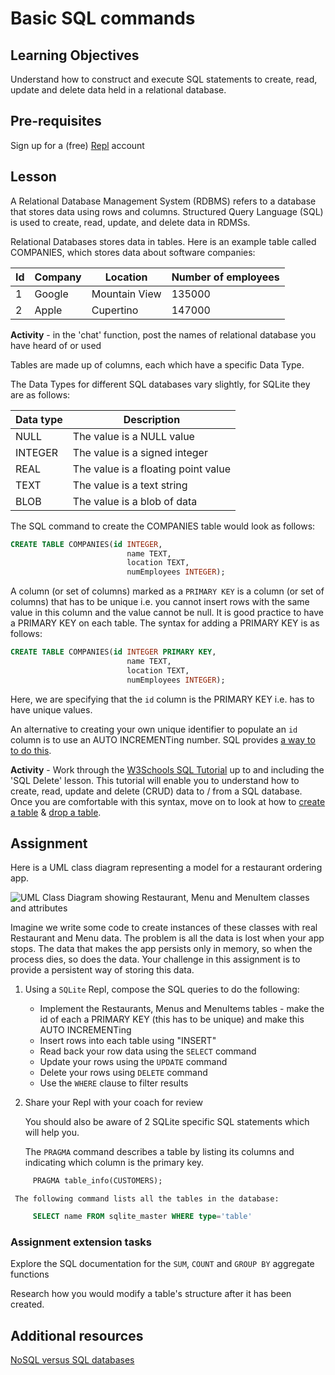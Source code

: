 # Basic SQL commands
## Learning Objectives
Understand how to construct and execute SQL statements to create, read, update and delete data held in a relational database.
## Pre-requisites
Sign up for a (free) [Repl](https://repl.it/~) account
## Lesson
A Relational Database Management System (RDBMS) refers to a database that stores data using rows and columns. Structured Query Language (SQL) is used to create, read, update, and delete data in RDMSs. 

Relational Databases stores data in tables. Here is an example table called COMPANIES, which stores data about software companies:

|**Id**|**Company**|**Location**|**Number of employees**|
|------|-----------|------------|-----------------------|
|1|Google|Mountain View|135000|
|2|Apple|Cupertino|147000|

**Activity** - in the 'chat' function, post the names of relational database you have heard of or used

Tables are made up of columns, each which have a specific Data Type. 

The Data Types for different SQL databases vary slightly, for SQLite they are as follows:

|Data type|Description|
|---------|-----------|
|NULL|The value is a NULL value|
|INTEGER|The value is a signed integer|
|REAL|The value is a floating point value|
|TEXT|The value is a text string|
|BLOB|The value is a blob of data|

The SQL command to create the COMPANIES table would look as follows:
```sql
CREATE TABLE COMPANIES(id INTEGER, 
                          name TEXT, 
                          location TEXT,
                          numEmployees INTEGER);
```

A column (or set of columns) marked as a `PRIMARY KEY` is a column (or set of columns) that has to be unique i.e. you cannot insert rows with the same value in this column and the value cannot be null. It is good practice to have a PRIMARY KEY on each table. The syntax for adding a PRIMARY KEY is as follows:

```sql
CREATE TABLE COMPANIES(id INTEGER PRIMARY KEY, 
                          name TEXT, 
                          location TEXT,
                          numEmployees INTEGER);
```
Here, we are specifying that the `id` column is the PRIMARY KEY i.e. has to have unique values.

An alternative to creating your own unique identifier to populate an `id` column is to use an AUTO INCREMENTing number. SQL provides [a way to to do this](https://www.w3schools.com/sql/sql_autoincrement.asp).

**Activity** - Work through the [W3Schools SQL Tutorial](https://www.w3schools.com/sql/sql_syntax.asp) up to and including the 'SQL Delete' lesson. This tutorial will enable you to understand how to create, read, update and delete (CRUD) data to / from a SQL database. Once you are comfortable with this syntax, move on to look at how to [create a table](https://www.w3schools.com/sql/sql_create_table.asp) & [drop a table](https://www.w3schools.com/sql/sql_drop_table.asp).

## Assignment
Here is a UML class diagram representing a model for a restaurant ordering app. 

![UML Class Diagram showing Restaurant, Menu and MenuItem classes and attributes](https://user-images.githubusercontent.com/1316724/111300668-3ed7d980-8649-11eb-99b2-5a842259c4ed.png)

Imagine we write some code to create instances of these classes with real Restaurant and Menu data. The problem is all the data is lost when your app stops. The data that makes the app persists only in memory, so when the process dies, so does the data. Your challenge in this assignment is to provide a persistent way of storing this data.

  1. Using a `SQLite` Repl, compose the SQL queries to do the following:
     * Implement the Restaurants, Menus and MenuItems tables - make the id of each a PRIMARY KEY (this has to be unique) and make this AUTO INCREMENTing
     * Insert rows into each table using "INSERT"
     * Read back your row data using the `SELECT` command
     * Update your rows using the `UPDATE` command
     * Delete your rows using `DELETE` command
     * Use the `WHERE` clause to filter results  
  2. Share your Repl with your coach for review

     You should also be aware of 2 SQLite specific SQL statements which will help you.

     The `PRAGMA` command describes a table by listing its columns and indicating which column is the primary key.
```sql
     PRAGMA table_info(CUSTOMERS);
``` 
     The following command lists all the tables in the database:
```sql
     SELECT name FROM sqlite_master WHERE type='table'
```

### Assignment extension tasks
Explore the SQL documentation for the `SUM`, `COUNT` and `GROUP BY` aggregate functions

Research how you would modify a table's structure after it has been created.

## Additional resources
[NoSQL versus SQL databases](https://www.mongodb.com/nosql-explained/nosql-vs-sql)

